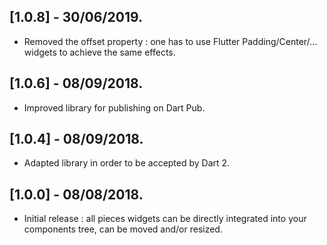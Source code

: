 ## [1.0.8] - 30/06/2019.

* Removed the offset property : one has to use Flutter Padding/Center/... widgets to achieve the same effects.

## [1.0.6] - 08/09/2018.

* Improved library for publishing on Dart Pub.

## [1.0.4] - 08/09/2018.

* Adapted library in order to be accepted by Dart 2.

## [1.0.0] - 08/08/2018.

* Initial release : all pieces widgets can be directly integrated into your components tree, can be
moved and/or resized.
